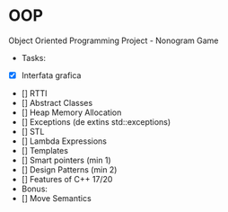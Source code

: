 # OOP
Object Oriented Programming Project - Nonogram Game
- Tasks:
- [x] Interfata grafica
- [] RTTI
- [] Abstract Classes
- [] Heap Memory Allocation
- [] Exceptions (de extins std::exceptions)
- [] STL
- [] Lambda Expressions
- [] Templates
- [] Smart pointers (min 1)
- [] Design Patterns (min 2)
- [] Features of C++ 17/20
- Bonus:
- [] Move Semantics
